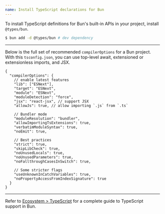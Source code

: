 ```yaml
---
name: Install TypeScript declarations for Bun
---
```


To install TypeScript definitions for Bun's built-in APIs in your project, install `@types/bun`.

```sh
$ bun add -d @types/bun # dev dependency
```

---

Below is the full set of recommended `compilerOptions` for a Bun project. With this `tsconfig.json`, you can use top-level await, extensioned or extensionless imports, and JSX.

```jsonc
{
  "compilerOptions": {
    // enable latest features
    "lib": ["ESNext"],
    "target": "ESNext",
    "module": "ESNext",
    "moduleDetection": "force",
    "jsx": "react-jsx", // support JSX
    "allowJs": true, // allow importing `.js` from `.ts`

    // Bundler mode
    "moduleResolution": "bundler",
    "allowImportingTsExtensions": true,
    "verbatimModuleSyntax": true,
    "noEmit": true,

    // Best practices
    "strict": true,
    "skipLibCheck": true,
    "noUnusedLocals": true,
    "noUnusedParameters": true,
    "noFallthroughCasesInSwitch": true,

    // Some stricter flags
    "useUnknownInCatchVariables": true,
    "noPropertyAccessFromIndexSignature": true
  }
}
```

---

Refer to [Ecosystem > TypeScript](/docs/runtime/typescript) for a complete guide to TypeScript support in Bun.
